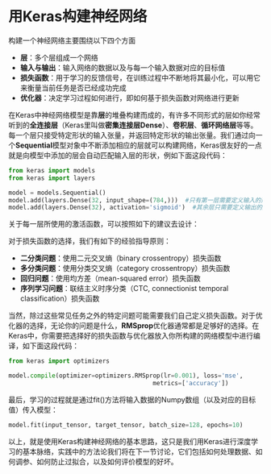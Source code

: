 
# 用Keras构建神经网络

构建一个神经网络主要围绕以下四个方面

- **层**：多个层组成一个网络
- **输入与输出**：输入网络的数据以及与每一个输入数据对应的目标值
- **损失函数**：用于学习的反馈信号，在训练过程中不断地将其最小化，可以用它来衡量当前任务是否已经成功完成
- **优化器**：决定学习过程如何进行，即如何基于损失函数对网络进行更新

在Keras中神经网络模型是靠**层**的堆叠构建而成的，有许多不同形式的层如你经常听到的**全连接层**（Keras里叫做**密集连接层Dense**）、**卷积层**、**循环网络层**等等。每一个层只接受特定形状的输入张量，并返回特定形状的输出张量。我们通过向一个**Sequential**模型对象中不断添加相应的层就可以构建网络，Keras很友好的一点就是向模型中添加的层会自动匹配输入层的形状，例如下面这段代码：


```python
from keras import models
from keras import layers

model = models.Sequential()
model.add(layers.Dense(32, input_shape=(784,)))  #只有第一层需要定义输入的形状
model.add(layers.Dense(32), activation='sigmoid')  #其余层只需要定义输出的形状
```
关于每一层所使用的激活函数，可以按照如下的建议去设计：


对于损失函数的选择，我们有如下的经验指导原则：

+ **二分类问题**：使用二元交叉熵（binary crossentropy）损失函数
+ **多分类问题**：使用分类交叉熵（category crossentropy）损失函数
+ **回归问题**：使用均方差（mean-squared error）损失函数
+ **序列学习问题**：联结主义时序分类（CTC, connectionist temporal classification）损失函数

当然，除过这些常见任务之外的特定问题可能需要我们自己定义损失函数。对于优化器的选择，无论你的问题是什么，**RMSprop**优化器通常都是足够好的选择。在Keras中，你需要把选择好的损失函数与优化器放入你所构建的网络模型中进行编译，如下面这段代码：


```python
from keras import optimizers

model.compile(optimizer=optimizers.RMSprop(lr=0.001), loss='mse', 
										metrics=['accuracy'])
```

最后，学习的过程就是通过fit()方法将输入数据的Numpy数组（以及对应的目标值）传入模型：


```python
model.fit(input_tensor, target_tensor, batch_size=128, epochs=10)
```

以上，就是使用Keras构建神经网络的基本思路，这只是我们用Keras进行深度学习的基本脉络，实践中的方法论我们将在下一节讨论，它们包括如何处理数据、如何调参、如何防止过拟合，以及如何评价模型的好坏。

